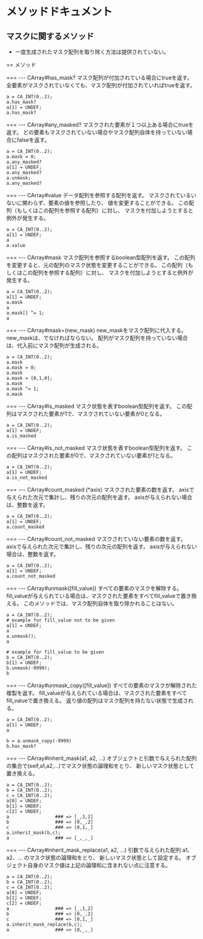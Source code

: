 メソッドドキュメント
===================

マスクに関するメソッド
-------------------

* 一度生成されたマスク配列を取り除く方法は提供されていない。

== メソッド

=== --- CArray#has_mask?
マスク配列が付加されている場合にtrueを返す。
全要素がマスクされていなくても、マスク配列が付加されていればtrueを返す。

    a = CA_INT(0..2);
    a.has_mask?
    a[1] = UNDEF;
    a.has_mask?

=== --- CArray#any_masked?
マスクされた要素が１つ以上ある場合にtrueを返す。
どの要素もマスクされていない場合やマスク配列自体を持っていない場合にfalseを返す。

    a = CA_INT(0..2);
    a.mask = 0;
    a.any_masked?
    a[1] = UNDEF;
    a.any_masked?
    a.unmask;
    a.any_masked?

=== --- CArray#value
データ配列を参照する配列を返す。
マスクされているいないに関わらず、要素の値を参照したり、
値を変更することができる。
この配列（もしくはこの配列を参照する配列）に対し、
マスクを付加しようとすると例外が発生する。

    a = CA_INT(0..2);
    a[1] = UNDEF;
    a
    a.value

=== --- CArray#mask
マスク配列を参照するboolean型配列を返す。
この配列を変更すると、元の配列のマスク状態を変更することができる。
この配列（もしくはこの配列を参照する配列）に対し、
マスクを付加しようとすると例外が発生する。

    a = CA_INT(0..2);
    a[1] = UNDEF;
    a.mask
    a
    a.mask[] ^= 1;
    a

=== --- CArray#mask=(new_mask)
new_maskをマスク配列に代入する。
new_maskは、<TBD>でなければならない。
配列がマスク配列を持っていない場合は、代入前にマスク配列が生成される。

    a = CA_INT(0..2);
    a.mask
    a.mask = 0;
    a.mask
    a.mask = [0,1,0];
    a.mask
    a.mask ^= 1;
    a.mask

=== --- CArray#is_masked
マスク状態を表すboolean型配列を返す。
この配列はマスクされた要素が1で、マスクされていない要素が0となる。

    a = CA_INT(0..2);
    a[1] = UNDEF;
    a.is_masked

=== --- CArray#is_not_masked
マスク状態を表すboolean型配列を返す。
この配列はマスクされた要素が0で、マスクされていない要素が1となる。

    a = CA_INT(0..2);
    a[1] = UNDEF;
    a.is_not_masked

=== --- CArray#count_masked (*axis)
マスクされた要素の数を返す。
axisで与えられた次元で集計し、残りの次元の配列を返す。
axisが与えられない場合は、整数を返す。

    a = CA_INT(0..2);
    a[1] = UNDEF;
    a.count_masked

=== --- CArray#count_not_masked
マスクされていない要素の数を返す。
axisで与えられた次元で集計し、残りの次元の配列を返す。
axisが与えられない場合は、整数を返す。

    a = CA_INT(0..2);
    a[1] = UNDEF;
    a.count_not_masked

=== --- CArray#unmask([fill_value])
すべての要素のマスクを解除する。
fill_valueが与えられている場合は、マスクされた要素をすべてfill_valueで置き換える。
このメソッドでは、マスク配列自体を取り除かれることはない。

    a = CA_INT(0..2);
    # example for fill_value not to be given
    a[1] = UNDEF;
    a
    a.unmask();
    a
  
    # example for fill_value to be given
    b = CA_INT(0..2);
    b[1] = UNDEF;
    b.unmask(-9999);
    b

=== --- CArray#unmask_copy([fill_value])
すべての要素のマスクが解除された複製を返す。
fill_valueが与えられている場合は、マスクされた要素をすべてfill_valueで置き換える。
返り値の配列はマスク配列を持たない状態で生成される。

    a = CA_INT(0..2);
    a[1] = UNDEF;
    a

    b = a.unmask_copy(-9999)
    b.has_mask?

=== --- CArray#inherit_mask(a1, a2, ...)
オブジェクトと引数で与えられた配列の集合で(self,a1,a2,...)でマスク状態の論理和をとり、
新しいマスク状態として置き換える。

    a = CA_INT(0..2);
    b = CA_INT(0..2);
    c = CA_INT(0..2);
    a[0] = UNDEF;
    b[1] = UNDEF;
    c[2] = UNDEF;
    a                 ### => [_,1,2]
    b                 ### => [0,_,2]
    c                 ### => [0,1,_]
    a.inherit_mask(b,c);
    a                 ### => [_,_,_]

=== --- CArray#inherit_mask_replace(a1, a2, ...)
引数で与えられた配列 a1、a2、… のマスク状態の論理和をとり、
新しいマスク状態として設定する。
オブジェクト自身のマスク値は上記の論理和に含まれない点に注意する。

    a = CA_INT(0..2);
    b = CA_INT(0..2);
    c = CA_INT(0..2);
    a[0] = UNDEF;
    b[1] = UNDEF;
    c[2] = UNDEF;
    a                 ### => [_,1,2]
    b                 ### => [0,_,2]
    c                 ### => [0,1,_]
    a.inherit_mask_replace(b,c);
    a                 ### => [0,_,_]



